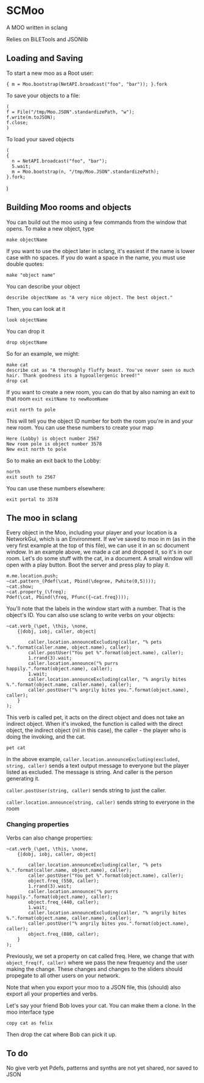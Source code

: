 # SCMoo
A MOO written in sclang

Relies on BiLETools and JSONlib


## Loading and Saving

To start a new moo as a Root user:

    { m = Moo.bootstrap(NetAPI.broadcast("foo", "bar")); }.fork


To save your objects to a file:

    (
    f = File("/tmp/Moo.JSON".standardizePath, "w");
    f.write(m.toJSON);
    f.close;
    )


To load your saved objects

    (
    {
	  n = NetAPI.broadcast("foo", "bar");
	  5.wait;
	  m = Moo.bootstrap(n, "/tmp/Moo.JSON".standardizePath);
    }.fork;
  )


## Building Moo rooms and objects

You can build out the moo using a few commands from the window that opens.
To make a new object, type

	make objectName

If you want to use the object later in sclang, it's easiest if the name is lower case with no spaces. If you do want a space in the name, you must use double quotes:

	make "object name"

You can describe your object

	describe objectName as "A very nice object. The best object."

Then, you can look at it

	look objectName

You can drop it

	drop objectName


So for an example, we might:

	make cat
	describe cat as "A thoroughly fluffy beast. You've never seen so much hair. Thank goodness its a hypoallergenic breed!"
	drop cat


If you want to create a new room, you can do that by also naming an exit to that room ```exit exitName to newRoomName```

	exit north to pole

This will tell you the object ID number for both the room you're in and your new room. You can use these numbers to create your map

	Here (Lobby) is object number 2567
	New room pole is object number 3578
	New exit north to pole

So to make an exit back to the Lobby:

	north
    exit south to 2567

You can use these numbers elsewhere:

	exit portal to 3578


## The moo in sclang

Every object in the Moo, including your player and your location is a NetworkGui, which is an Environment.
If we've saved to moo in m (as in the very first example at the top of this file), we can use it in an sc document window.
In an example above, we made a cat and dropped it, so it's in our room. Let's do some stuff with the cat, in a document. A small window will open with a play button. Boot the server and press play to play it.

	m.me.location.push;
	~cat.pattern_(Pdef(\cat, Pbind(\degree, Pwhite(0,5))));
	~cat.show;
	~cat.property_(\freq);
	Pdef(\cat, Pbind(\freq, Pfunc({~cat.freq})));

You'll note that the labels in the window start with a number. That is the object's ID.
You can also use sclang to write verbs on your objects:

	~cat.verb_(\pet, \this, \none,
		{|dobj, iobj, caller, object|

			caller.location.announceExcluding(caller, "% pets %.".format(caller.name, object.name), caller);
			caller.postUser("You pet %".format(object.name), caller);
			1.rrand(3).wait;
			caller.location.announce("% purrs happily.".format(object.name), caller);
			1.wait;
			caller.location.announceExcluding(caller, "% angrily bites %.".format(object.name, caller.name), caller);
			caller.postUser("% angrily bites you.".format(object.name), caller);
		}
	);

This verb is called pet, it acts on the direct object and does not take an indirect object. When it's invoked,
the function is called with the direct object, the indirect object (nil in this case), the caller - the player
who is doing the invoking, and the cat.

	pet cat

In the above example, ```caller.location.announceExcluding(excluded, string, caller)``` sends a text output
message to everyone but the player listed as excluded. The message is string. And caller is the person
generating it.

```caller.postUser(string, caller)``` sends string to just the caller.

```caller.location.announce(string, caller)``` sends string to everyone in the room

### Changing properties

Verbs can also change properties:

	~cat.verb_(\pet, \this, \none,
		{|dobj, iobj, caller, object|

			caller.location.announceExcluding(caller, "% pets %.".format(caller.name, object.name), caller);
			caller.postUser("You pet %".format(object.name), caller);
			object.freq_(550, caller);
			1.rrand(3).wait;
			caller.location.announce("% purrs happily.".format(object.name), caller);
			object.freq_(440, caller);
			1.wait;
			caller.location.announceExcluding(caller, "% angrily bites %.".format(object.name, caller.name), caller);
			caller.postUser("% angrily bites you.".format(object.name), caller);
			object.freq_(880, caller);
		}
	);

Previously, we set a property on cat called freq. Here, we change that with ```object_freq(f, caller)``` where we
pass the new frequency and the user making the change.
These changes and changes to the sliders should propegate to all other users on your network.

Note that when you export your moo to a JSON file, this (should) also export all your properties and verbs.

Let's say your friend Bob loves your cat. You can make them a clone. In the moo interface type

	copy cat as felix

Then drop the cat where Bob can pick it up.

## To do

No give verb yet
Pdefs, patterns and synths are not yet shared, nor saved to JSON
